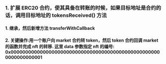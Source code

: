 ### 1. 扩展 ERC20 合约，使其具备在转账的时候，如果目标地址是合约的话，调用目标地址的 tokensReceived() 方法

#### 1. 继承，然后新增方法 transferWithCallback

#### 2. 关键操作:用一个账户向 market 合约转 token，然后 token 合约回调 market 的函数并完成 nft 的转移. 这里 data 参数指定 nft 的编号: 0x0000000000000000000000000000000000000000000000000000000000000001

